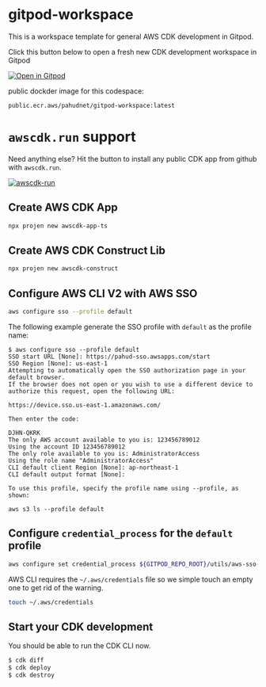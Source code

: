 # gitpod-workspace

This is a workspace template for general AWS CDK development in Gitpod.

Click this button below to open a fresh new CDK development workspace in Gitpod

[![Open in Gitpod](https://img.shields.io/badge/Gitpod-ready--to--code-blue?logo=gitpod)](https://gitpod.io/#https://github.com/pahud/gitpod-workspace)

public dockder image for this codespace:

`public.ecr.aws/pahudnet/gitpod-workspace:latest`

# `awscdk.run` support

Need anything else? Hit the button to install any public CDK app from github with `awscdk.run`.

[![awscdk-run](https://img.shields.io/badge/Deploy%20with-AWSCDK.RUN-blue)](https://awscdk.run)




## Create AWS CDK App

```bash
npx projen new awscdk-app-ts
```

## Create AWS CDK Construct Lib

```bash
npx projen new awscdk-construct
```

## Configure AWS CLI V2 with AWS SSO

```bash
aws configure sso --profile default
```

The following example generate the SSO profile with `default` as the profile name:

```
$ aws configure sso --profile default
SSO start URL [None]: https://pahud-sso.awsapps.com/start                                                                                                                               
SSO Region [None]: us-east-1                                                                                                                                                            
Attempting to automatically open the SSO authorization page in your default browser.
If the browser does not open or you wish to use a different device to authorize this request, open the following URL:

https://device.sso.us-east-1.amazonaws.com/

Then enter the code:

DJHN-QKRK
The only AWS account available to you is: 123456789012
Using the account ID 123456789012
The only role available to you is: AdministratorAccess
Using the role name "AdministratorAccess"
CLI default client Region [None]: ap-northeast-1                                                                     
CLI default output format [None]:                                                                                    

To use this profile, specify the profile name using --profile, as shown:

aws s3 ls --profile default        
```

## Configure `credential_process` for the `default` profile

```sh
aws configure set credential_process ${GITPOD_REPO_ROOT}/utils/aws-sso-credential-process
```

AWS CLI requires the `~/.aws/credentials` file so we simple touch an empty one to get rid of the warning.

```sh
touch ~/.aws/credentials
```

## Start your CDK development

You should be able to run the CDK CLI now.

```sh
$ cdk diff
$ cdk deploy
$ cdk destroy
```

